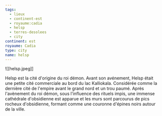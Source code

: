 ```yaml
---
tags:
  - lieux
  - continent-est
  - royaume:cadia
  - helsp
  - terres-desolees
  - city
continent: est
royaume: Cadia
type: city
name: helsp
---
```


![[helsp.jpeg]]


Helsp est la cité d'origine du roi démon. 
Avant son avénement, Helsp était une petite cité commerciale au bord du lac Kalliokala. Considérée comme la dernière cité de l'empire avant le grand nord et un trou paumé.
Après l'avènement du roi démon, sous l'influence des rituels impis, une immense cathédrale d'obsidienne est apparue et les murs sont parcourus de pics rocheux d'obsidienne, formant comme une couronne d'épines noirs autour de la ville.
